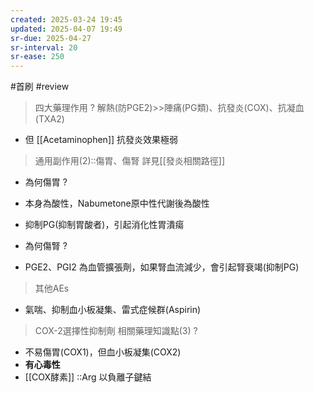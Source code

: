 ```yaml
---
created: 2025-03-24 19:45
updated: 2025-04-07 19:49
sr-due: 2025-04-27
sr-interval: 20
sr-ease: 250
---
```

#首刷 #review 

>四大藥理作用
?
解熱(防PGE2)>>陣痛(PG類)、抗發炎(COX)、抗凝血(TXA2) 
- 但 [[Acetaminophen]] 抗發炎效果極弱 <!--SR:!2025-04-16,9,250-->

> 通用副作用(2)::傷胃、傷腎 <!--SR:!2025-04-13,12,270-->
詳見[[發炎相關路徑]]

- 為何傷胃
?
- 本身為酸性，Nabumetone原中性代謝後為酸性
- 抑制PG(抑制胃酸者)，引起消化性胃潰瘍 <!--SR:!2025-04-10,3,230-->


- 為何傷腎
?
- PGE2、PGI2 為血管擴張劑，如果腎血流減少，會引起腎衰竭(抑制PG) <!--SR:!2025-04-13,12,270-->

> 其他AEs
- 氣喘、抑制血小板凝集、雷式症候群(Aspirin)

> COX-2選擇性抑制劑 相關藥理知識點(3)
?
- 不易傷胃(COX1)，但血小板凝集(COX2)
- **有心毒性**
- [[COX酵素]] ::Arg 以負離子鍵結 <!--SR:!2025-04-09,2,210-->